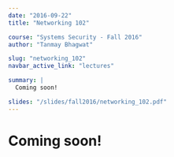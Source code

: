 ```yaml
---
date: "2016-09-22"
title: "Networking 102"

course: "Systems Security - Fall 2016"
author: "Tanmay Bhagwat"

slug: "networking_102"
navbar_active_link: "lectures"

summary: |
  Coming soon!

slides: "/slides/fall2016/networking_102.pdf"
---
```


# Coming soon!